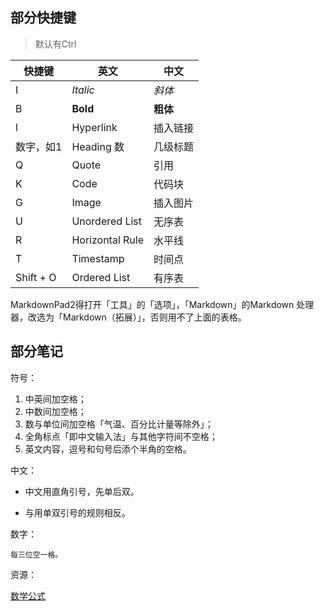 ## 部分快捷键 ##
> 默认有Ctrl

| 快捷键 | 英文 | 中文 |
|---|---|---|
|I| *Italic* |*斜体* |
|B| **Bold** |**粗体** |
|l| Hyperlink |插入链接 |
|数字，如1| Heading 数  |几级标题 |
|Q| Quote |引用 |
|K| Code |代码块 |
|G| Image|插入图片 |
|U| Unordered List |无序表 |
|R| Horizontal Rule |水平线 |
|T| Timestamp |时间点 |
|Shift + O| Ordered List |有序表 |

MarkdownPad2得打开「工具」的「选项」，「Markdown」的Markdown 处理器，改选为「Markdown（拓展）」，否则用不了上面的表格。
## 部分笔记 ##

符号：

1. 中英间加空格；
2. 中数间加空格；
3. 数与单位间加空格「气温、百分比计量等除外」；
4. 全角标点「即中文输入法」与其他字符间不空格；
5. 英文内容，逗号和句号后添个半角的空格。

中文：

- 中文用直角引号，先单后双。
 + 与用单双引号的规则相反。

数字：

    每三位空一格。
资源：

[数学公式](数学公式 "https://www.authorea.com/")




